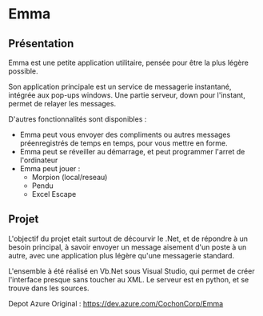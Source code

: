 <h1>Emma</h1>

<h2>Présentation</h2>
 Emma est une petite application utilitaire, pensée pour être la plus légère possible.
 
 Son application principale est un service de messagerie instantané, intégrée aux pop-ups windows. Une partie serveur, down pour l'instant, permet de relayer les messages.
 
 D'autres fonctionnalités sont disponibles :
 - Emma peut vous envoyer des compliments ou autres messages préenregistrés de temps en temps, pour vous mettre en forme. 
 - Emma peut se réveiller au démarrage, et peut programmer l'arret de l'ordinateur
 - Emma peut jouer :
    - Morpion (local/reseau)
    - Pendu
    - Excel Escape
    
 
<h2>Projet</h2>

L'objectif du projet etait surtout de décourvir le .Net, et de répondre à un besoin principal, à savoir envoyer un message aisement d'un poste à un autre, avec une application plus légère qu'une messagerie standard.

L'ensemble à été réalisé en Vb.Net sous Visual Studio, qui permet de créer l'interface presque sans toucher au XML.
Le serveur est en python, et se trouve dans les sources.

    
Depot Azure Original :
https://dev.azure.com/CochonCorp/Emma
